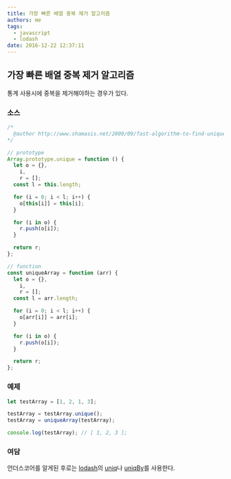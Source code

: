 ```yaml
---
title: 가장 빠른 배열 중복 제거 알고리즘
authors: me
tags:
  - javascript
  - lodash
date: 2016-12-22 12:37:11
---
```


## 가장 빠른 배열 중복 제거 알고리즘

통계 사용시에 중복을 제거해야하는 경우가 있다.

### 소스

```js
/*
  @author http://www.shamasis.net/2009/09/fast-algorithm-to-find-unique-items-in-javascript-array/
*/

// prototype
Array.prototype.unique = function () {
  let o = {},
    i,
    r = [];
  const l = this.length;

  for (i = 0; i < l; i++) {
    o[this[i]] = this[i];
  }

  for (i in o) {
    r.push(o[i]);
  }

  return r;
};

// function
const uniqueArray = function (arr) {
  let o = {},
    i,
    r = [];
  const l = arr.length;

  for (i = 0; i < l; i++) {
    o[arr[i]] = arr[i];
  }

  for (i in o) {
    r.push(o[i]);
  }

  return r;
};
```

### 예제

```javascript
let testArray = [1, 2, 1, 3];

testArray = testArray.unique();
testArray = uniqueArray(testArray);

console.log(testArray); // [ 1, 2, 3 ];
```

### 여담

언더스코어를 알게된 후로는 [lodash](https://lodash.com/)의 [uniq](https://lodash.com/docs/4.17.2#uniq)나 [uniqBy](https://lodash.com/docs/4.17.2#uniqBy)를 사용한다.
